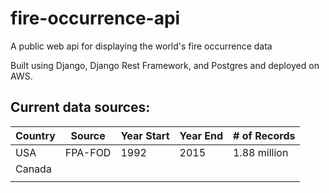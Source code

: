 # fire-occurrence-api
A public web api for displaying the world's fire occurrence data

Built using Django, Django Rest Framework, and Postgres and deployed on AWS. 

## Current data sources:

| Country 	| Source  	| Year Start 	| Year End 	| # of Records 	|
|---------	|---------	|------------	|----------	|--------------	|
| USA     	| FPA-FOD 	| 1992       	| 2015     	| 1.88 million 	|
| Canada  	|         	|            	|          	|              	|
|         	|         	|            	|          	|              	|
